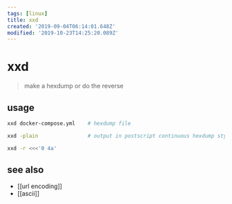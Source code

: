 ```yaml
---
tags: [linux]
title: xxd
created: '2019-09-04T06:14:01.648Z'
modified: '2019-10-23T14:25:20.089Z'
---
```


# xxd

>  make a hexdump or do the reverse

## usage

```sh
xxd docker-compose.yml    # hexdump file

xxd -plain                # output in postscript continuous hexdump style. Also known as plain hexdump style.

xxd -r <<<'0 4a'
```

## see also
- [[url encoding]]
- [[ascii]]
